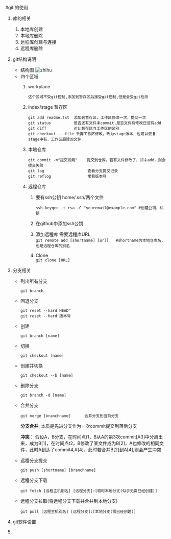 #git 的使用

1. 库的相关
    1. 本地库创建
    2. 本地库删除
    3. 远程库创建与连接
    4. 远程库删除
2. git结构说明
    - 结构图
        ![zhihu](https://pic4.zhimg.com/v2-4f61dac0b425ebe34efc88d11a68f27b_r.jpg)
    - 四个区域
        1. workplace
            ```
            这个区域不受git控制,添加到暂存区后接受git控制,但是会受git检测
            ```
        2. index/stage 暂存区
            ```
            git add readme.txt  添加到暂存区，工作区修改一次，提交一次
            git status          是否还有文件未commit,是否文件有修改还没有add
            git diff            对比暂存区与工作区的区别
            git checkout -- file 丢弃工作区修改，改为stage版本，也可以恢复stage中有，工作区删除的文件
            ```
        3. 本地仓库
            ```
            git commit -m"提交说明"    提交到仓库，若有文件修改了，却未add，则会提交失败
            git log                   查看分支提交记录
            git reflog                常看版本号
            ```
        4. 远程仓库
            
            1. 要有ssh公钥 home/.ssh/两个文件
                
                `ssh-keygen -t rsa -C "youremail@example.com" #创建公钥，私钥 `
                
            2. 在github中添加ssh公钥
            3. 添加远程库 需要远程库URL  
                `git remote add [shortname] [url]   #shortname为本地仓库名，也是远程仓库的别名`
            4. Clone   
                `git clone [URL]`
            
3. 分支相关   
    - 列出所有分支
        ```
        git branch 
        ```
    - 回退分支
        ```
        git reset --hard HEAD^
        git reset --hard 版本号
        ```
    - 创建
        ```
        git branch [name]
        ```
    - 切换
        ```
        git checkout [name]
        ```
    - 创建并切换
        ```
        git checkout --b [name]
        ```
    - 删除分支
        ```
        git branch -d [name]
        ```
    - 合并分支
        ```
        git merge [branchname]      合并分支到当前分支
        ```
        **分支合并**:   本质是先进分支作为一次commit提交到落后分支
        
        **冲突**：      假设A，B分支，在时间点t1，B从A的第3次commit[A3]中分离出来，成为B[1]，在时间点t2，B修改了某文件成为B[2]，A也修改的相同文件，此时A到达了commit4,A[4]，此时若合并B[2]到A[4],则会产生冲突
    - 远程分支提交
        ```
        git push [shortname] [branchname]
        ```
    - 远程分支下载
        ```
        git fetch [远程主机别名] [远程分支]:[临时本地分支(似乎无需已经创建)]
        ```
    - 远程分支拉取(将远程分支下载并合并到本地分支)
        ```
        git pull [远程主机别名] [远程分支]:[本地分支(需已经创建)]
        ```
   
    
4. git软件设置
5. 